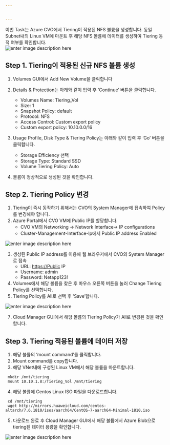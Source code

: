 ```yaml
---


---
```


<p>이번 Task는 Azure CVO에서 Tiering이 적용된 NFS 볼륨을 생성합니다. 동일 Subnet내의 Linux VM에 마운트 후 해당 NFS 볼륨에 데이터를 생성하여 Tiering  동적 여부를 확인합니다.<br>
<img src="https://github.com/netappkr/NDX_Handsonworkshop-/blob/master/Costsaving/Images/tiering_cvo.png?raw=true" alt="enter image description here"></p>
<h2 id="step-1.-tiering이-적용된-신규-nfs-볼륨-생성">Step 1. Tiering이 적용된 신규 NFS 볼륨 생성</h2>
<ol>
<li>
<p>Volumes GUI에서 Add New Volume을 클릭합니다</p>
</li>
<li>
<p>Details &amp; Protection는 아래와 같이 입력 후 ‘Continue’ 버튼을 클릭합니다.</p>
<ul>
<li>Volumes Name: Tiering_Vol</li>
<li>Size: 1</li>
<li>Snapshot Policy: default</li>
<li>Protocol: NFS</li>
<li>Access Control: Custom export policy</li>
<li>Custom export policy:  10.10.0.0/16</li>
</ul>
</li>
<li>
<p>Usage Profile, Disk Type &amp; Tiering Policy는 아래와 같이 입력 후 ‘Go’ 버튼을 클릭합니다.</p>
<ul>
<li>Storage Efficiency 선택</li>
<li>Storage Type: Standard SSD</li>
<li>Volume Tiering Policy: Auto</li>
</ul>
</li>
<li>
<p>볼륨이 정상적으로 생성된 것을 확인합니다.</p>
</li>
</ol>
<h2 id="step-2.-tiering-policy-변경">Step 2. Tiering Policy 변경</h2>
<ol>
<li>Tiering이 즉시 동작하기 위해서는 CVO의 System Manager에 접속하여 Policy를 변경해야 합니다.</li>
<li>Azure Portal에서 CVO VM에 Public IP를 할당합니다.
<ul>
<li>CVO VM의 Networking -&gt; Network Interface-&gt; IP configurations</li>
<li>Cluster-Management-Interface-Ip에서 Public IP address Enabled</li>
</ul>
</li>
</ol>
<p><img src="https://github.com/netappkr/NDX_Handsonworkshop-/blob/master/Costsaving/Images/cvo_public_ip.PNG?raw=true" alt="enter image description here"></p>
<ol start="3">
<li>생성된 Public IP address를 이용해 웹 브라우저에서 CVO의 System Manager로 접속
<ul>
<li>URL: <a href="https://Public">https://Public</a> IP</li>
<li>Username: admin</li>
<li>Password: Netapp123!</li>
</ul>
</li>
<li>Volumes에서 해당 볼륨을 찾은 후 마우스 오른쪽 버튼을 눌러 Change Tiering Policy를 선택합니다.</li>
<li>Tiering Policy를 All로 선택 후 'Save’합니다.</li>
</ol>
<p><img src="https://github.com/netappkr/NDX_Handsonworkshop-/blob/master/Costsaving/Images/tiering_policy.PNG?raw=true" alt="enter image description here"></p>
<ol start="7">
<li>Cloud Manager GUI에서 해당 볼륨의 Tiering Policy가 All로 변경된 것을 확인합니다.</li>
</ol>
<h2 id="step-3.-tiering-적용된-볼륨에-데이터-저장">Step 3. Tiering 적용된 볼륨에 데이터 저장</h2>
<ol>
<li>해당 볼륨의 ‘mount command’를 클릭합니다.</li>
<li>Mount command를 copy합니다.</li>
<li>해당 VNet내에 구성된 Linux VM에서 해당 볼륨을 마운트합니다.</li>
</ol>
<pre><code> mkdir /mnt/tiering 
 mount 10.10.1.8:/Tiering_Vol /mnt/tiering
</code></pre>
<ol start="4">
<li>해당 볼륨에 Centos Linux ISO 파일을 다운로드합니다.</li>
</ol>
<pre><code> cd /mnt/tiering 
 wget http://mirrors.huaweicloud.com/centos-altarch/7.6.1810/isos/aarch64/CentOS-7-aarch64-Minimal-1810.iso
</code></pre>
<ol start="5">
<li>다운로드 완료 후 Cloud Manager GUI에서 해당 볼륨에서 Azure Blob으로 tiering된 데이터 용량을 확인합니다.</li>
</ol>
<p><img src="https://github.com/netappkr/NDX_Handsonworkshop-/blob/master/Costsaving/Images/blob.PNG?raw=true" alt="enter image description here"></p>

